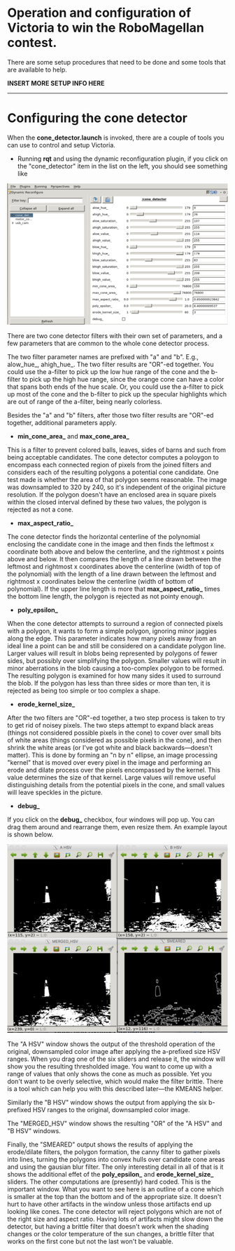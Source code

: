 # Operation and configuration of Victoria to win the RoboMagellan contest.

There are some setup procedures that need to be done and some tools that are available to help.

**INSERT MORE SETUP INFO HERE**

----
# **Configuring the cone detector**
When the **cone_detector.launch** is invoked, there are a couple of tools you can use to control and setup Victoria.

* Running **rqt** and using the dynamic reconfiguration plugin, if you click on the "cone_detector" item in the list on the left, you should see something like

![Dynamic reconfiguration for the cone detector](/doc/rqt_dynamic_configure_cone_detector.png)

There are two cone detector filters with their own set of parameters, and a few parameters that are common to the whole cone detector process.

The two filter parameter names are prefixed with "a" and "b". E.g., alow_hue_, ahigh_hue_. The two filter results are "OR"-ed together. 
You could use the a-filter to pick up the low hue range of the cone and the b-filter to pick up the high hue range, since the orange cone can have a color that spans both ends of the hue scale.
Or, you could use the a-filter to pick up most of the cone and the b-filter to pick up the specular highlights which are out of range of the a-filter, being nearly colorless.

Besides the "a" and "b" filters, after those two filter results are "OR"-ed together, additional parameters apply.

* **min_cone_area_** and **max_cone_area_**

This is a filter to prevent colored balls, leaves, sides of barns and such from being acceptable candidates. 
The cone detector computes a poloygon to encompass each connected region of pixels from the joined filters and considers each of
the resulting polygons a potential cone candidate. One test made is whether the area of that polygon seems reasonable. 
The image was downsampled to 320 by 240, so it's independent of the original picture resolution. 
If the polygon doesn't have an enclosed area in square pixels within the closed interval defined by these two values, the polygon
is rejected as not a cone.

* **max_aspect_ratio_**

The cone detector finds the horizontal centerline of the polynomial enclosing the candidate cone in the image and then finds the leftmost
x coordinate both above and below the centerline, and the rightmost x points above and below. It then compares the length of a line drawn
between the leftmost and rightmost x coordinates above the centerline (width of top of the polynomial) with the length of a line
drawn between the leftmost and rightmost x coordinates below the centerline (width of bottom of polynomial). If the upper line
length is more that **max_aspect_ratio_** times the bottom line length, the polygon is rejected as not pointy enough.

* **poly_epsilon_**

When the cone detector attempts to surround a region of connected pixels with a polygon, it wants to form a simple polygon, ignoring minor
jaggies along the edge. This parameter indicates how many pixels away from an ideal line a point can be and still be considered
on a candidate polygon line. Larger values will result in blobs being represented by polygons of fewer sides, but possibly over
simplifying the polygon. Smaller values will result in minor aberrations in the blob causing a too-complex polygon to be formed.
The resulting polygon is examined for how many sides it used to surround the blob. If the polygon has less than three sides or more than ten,
it is rejected as being too simple or too complex a shape.

* **erode_kernel_size_**

After the two filters are "OR"-ed together, a two step process is taken to try to get rid of noisey pixels. The two steps attempt
to expand black areas (things not considered possible pixels in the cone) to cover over small bits of white areas (things considered
as possible pixels in the cone), and then shrink the white areas (or I've got white and black backwards—doesn't matter). This is done
by forming an "n by n" ellipse, an image processing "kernel" that is moved over every pixel in the image and performing an erode 
and dilate process over the pixels encompassed by the kernel. This value determines the size of that kernel. Large values will
remove useful distinguishing details from the potential pixels in the cone, and small values will leave speckles in the picture.

* **debug_**

If you click on the **debug\_** checkbox, four windows will pop up. You can drag them around and rearrange them, even resize them. An example layout is shown below.

![Cone detector debug windows](/doc/cone_detector_debug_windows.png)

The "A HSV" window shows the output of the threshold operation of the original, downsampled color image after applying the a-prefixed size HSV ranges. When you drag one of the six sliders and release it, the window will show you the resulting thresholded image. You want to come up with a range of values that only shows the cone as much as possible. Yet you don't want to be overly selective, which would make the filter brittle. There is a tool which can help you with this described later—the KMEANS helper.

Similarly the "B HSV" window shows the output from applying the six b-prefixed HSV ranges to the original, downsampled color image.

The "MERGED_HSV" window shows the resulting "OR" of the "A HSV" and "B HSV" windows.

Finally, the "SMEARED" output shows the results of applying the erode/dilate filters, the polygon formation, the canny filter to gather pixels into lines, turning the polygons into convex hulls over candidate cone areas and using the gausian blur filter. The only interesting detail in all of that is it shows the additional effet of the **poly_epsilon_** and **erode_kernel_size_** sliders. The other computations are (presently) hard coded. This is the important window. What you want to see here is an outline of a cone which is smaller at the top than the bottom and of the appropriate size. It doesn't hurt to have other artifacts in the window unless those artifacts end up looking like cones. The cone detector will reject polygons which are not of the right size and aspect ratio. Having lots of artifacts might slow down the detector, but having a brittle filter that doesn't work when the shading changes or the color temperature of the sun changes, a brittle filter that works on the first cone but not the last won't be valuable.

